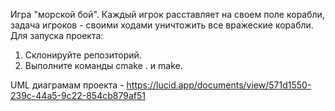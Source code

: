 Игра "морской бой". Каждый игрок расставляет на своем поле корабли, задача игроков - своими ходами уничтожить все вражеские корабли. Для запуска проекта: 
1. Склонируйте репозиторий. 
2. Выполните команды cmake . и make.



UML диаграмам проекта - https://lucid.app/documents/view/571d1550-239c-44a5-9c22-854cb879af51

